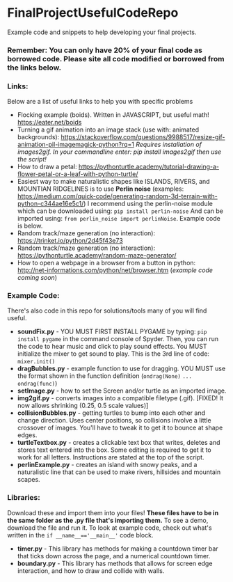 # FinalProjectUsefulCodeRepo
Example code and snippets to help developing your final projects.

### Remember: You can only have 20% of your final code as borrowed code. Please site all code modified or borrowed from the links below.

### Links:
Below are a list of useful links to help you with specific problems
- Flocking example (boids). Written in JAVASCRIPT, but useful math! https://eater.net/boids
- Turning a gif animation into an image stack (use with: animated backgrounds): https://stackoverflow.com/questions/9988517/resize-gif-animation-pil-imagemagick-python?rq=1
*Requires installation of images2gif. In your commandline enter: pip install images2gif then use the script!*
- How to draw a petal: https://pythonturtle.academy/tutorial-drawing-a-flower-petal-or-a-leaf-with-python-turtle/
- Easiest way to make naturalistic shapes like ISLANDS, RIVERS, and MOUNTIAN RIDGELINES is to use **Perlin noise** (examples: https://medium.com/quick-code/generating-random-3d-terrain-with-python-c344ae16e5c1/) I recommend using the perlin-noise module which can be downloaded using:
    `pip install perlin-noise`
    And can be imported using: `from perlin_noise import perlinNoise`. Example code is below.
- Random track/maze generation (no interaction): https://trinket.io/python/2d45f43e73
- Random track/maze generation (no interaction): https://pythonturtle.academy/random-maze-generator/
- How to open a webpage in a browser from a button in python: http://net-informations.com/python/net/browser.htm (*example code coming soon*)

### Example Code:
There's also code in this repo for solutions/tools many of you will find useful.
- **soundFix.py** - YOU MUST FIRST INSTALL PYGAME by typing: `pip install pygame` in the command console of Spyder. Then, you can run the code to hear music and click to play sound effects. You MUST initialize the mixer to get sound to play. This is the 3rd line of code: `mixer.init()`
- **dragBubbles.py** - example function to use for dragging. YOU MUST use the format shown in the function definition (`ondrag(None)` `...` `ondrag(func)`)
- **setImage.py** - how to set the Screen and/or turtle as an imported image.
- **img2gif.py** - converts images into a compatible filetype (.gif). [FIXED! It now allows shrinking (0.25, 0.5 scale values)]
- **collisionBubbles.py** - getting turtles to bump into each other and change direction. Uses center positions, so collisions involve a little crossover of images. You'll have to tweak it to get it to bounce at shape edges.
- **turtleTextbox.py** - creates a clickable text box that writes, deletes and stores text entered into the box. Some editing is required to get it to work for all letters. Instructions are stated at the top of the script.
- **perlinExample.py** - creates an island with snowy peaks, and a naturalistic line that can be used to make rivers, hillsides and mountain scapes.

### Libraries:
Download these and import them into your files! **These files have to be in the same folder as the .py file that's importing them.** To see a demo, download the file and run it. To look at example code, check out what's written in the `if __name__=='__main__'` code block.
- **timer.py** - This library has methods for making a countdown timer bar that ticks down across the page, and a numerical countdown timer.
- **boundary.py** - This library has methods that allows for screen edge interaction, and how to draw and collide with walls.
